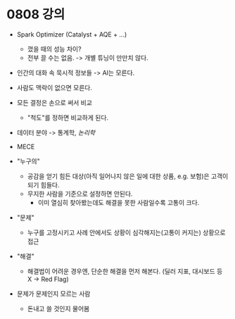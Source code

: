# 0808 강의

- Spark Optimizer (Catalyst + AQE + ...)
  - 껐을 때의 성능 차이?
  - 전부 끌 수는 없음. -> 개별 튜닝이 만만치 않다.

- 인간의 대화 속 묵시적 정보들 -> AI는 모른다.
- 사람도 맥락이 없으면 모른다.

- 모든 결정은 손으로 써서 비교
  - "척도"를 정하면 비교하게 된다.

- 데이터 분야 -> 통계학, *논리학*

- MECE

- "누구의"
  - 공감을 얻기 힘든 대상(아직 일어나지 않은 일에 대한 상품, e.g. 보험)은 고객이 되기 힘들다.
  - 무지한 사람을 기준으로 설정하면 안된다.
    - 이미 열심히 찾아봤는데도 해결을 못한 사람일수록 고통이 크다.
- "문제"
  - 누구를 고정시키고 사례 안에서도 상황이 심각해지는(고통이 커지는) 상황으로 접근
- "해결"
  - 해결법이 어려운 경우엔, 단순한 해결을 먼저 해본다. (딜러 지표, 대시보드 등 X -> Red Flag)

- 문제가 문제인지 모르는 사람
  - 돈내고 쓸 것인지 물어봄
